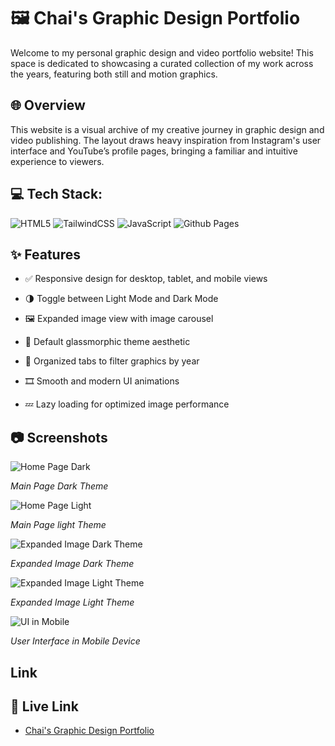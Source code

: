
# 🖼️ Chai's Graphic Design Portfolio

Welcome to my personal graphic design and video portfolio website! This space is dedicated to showcasing a curated collection of my work across the years, featuring both still and motion graphics.


## 🌐 Overview

This website is a visual archive of my creative journey in graphic design and video publishing. The layout draws heavy inspiration from Instagram's user interface and YouTube’s profile pages, bringing a familiar and intuitive experience to viewers.

## 💻 Tech Stack:
![HTML5](https://img.shields.io/badge/html5-%23E34F26.svg?style=for-the-badge&logo=html5&logoColor=white) ![TailwindCSS](https://img.shields.io/badge/tailwindcss-%2338B2AC.svg?style=for-the-badge&logo=tailwind-css&logoColor=white) ![JavaScript](https://img.shields.io/badge/javascript-%23323330.svg?style=for-the-badge&logo=javascript&logoColor=%23F7DF1E)
![Github Pages](https://img.shields.io/badge/github%20pages-121013?style=for-the-badge&logo=github&logoColor=white)



## ✨ Features

- ✅ Responsive design for desktop, tablet, and mobile views

- 🌗 Toggle between Light Mode and Dark Mode

- 🖼️ Expanded image view with image carousel

- 💎 Default glassmorphic theme aesthetic

- 📅 Organized tabs to filter graphics by year

- 🎞️ Smooth and modern UI animations

- 💤 Lazy loading for optimized image performance



## 📷 Screenshots

![Home Page Dark](https://github.com/ChristianDeoManlangit/ImageSources/blob/main/%F0%9F%93%B7%20Media%20Assets/Main%20(dark).png?raw=true)

*Main Page Dark Theme*

![Home Page Light](https://github.com/ChristianDeoManlangit/ImageSources/blob/main/%F0%9F%93%B7%20Media%20Assets/Main%20(Light).png?raw=true)

*Main Page light Theme*

![Expanded Image Dark Theme](https://github.com/ChristianDeoManlangit/ImageSources/blob/main/%F0%9F%93%B7%20Media%20Assets/Expanded%20(Dark).png?raw=true)

*Expanded Image Dark Theme*

![Expanded Image Light Theme](https://github.com/ChristianDeoManlangit/ImageSources/blob/main/%F0%9F%93%B7%20Media%20Assets/Expanded%20(Light).png?raw=true)

*Expanded Image Light Theme*

![UI in Mobile](https://github.com/ChristianDeoManlangit/ImageSources/blob/main/%F0%9F%93%B7%20Media%20Assets/Mobile%20Interface.png?raw=true)

*User Interface in Mobile Device*
## Link
## 🔗 Live Link

- [Chai's Graphic Design Portfolio](https://christiandeomanlangit.github.io/Chai-s-Graphic-Design-Portfolio/)

